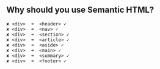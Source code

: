 ## Why should you use Semantic HTML?

```
✘ <div>  ➜  <header> ✓
✘ <div>  ➜  <nav> ✓
✘ <div>  ➜  <section> ✓
✘ <div>  ➜  <article> ✓
✘ <div>  ➜  <aside> ✓
✘ <div>  ➜  <main> ✓
✘ <div>  ➜  <summary> ✓
✘ <div>  ➜  <footer> ✓
```

